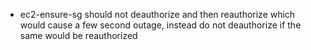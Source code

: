 - ec2-ensure-sg should not deauthorize and then reauthorize which would cause a few second outage, instead do not deauthorize if the same would be reauthorized
